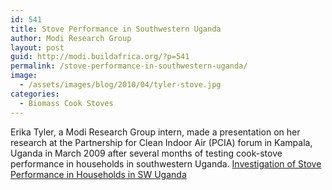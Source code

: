 ```yaml
---
id: 541
title: Stove Performance in Southwestern Uganda
author: Modi Research Group
layout: post
guid: http://modi.buildafrica.org/?p=541
permalink: /stove-performance-in-southwestern-uganda/
image:
  - /assets/images/blog/2010/04/tyler-stove.jpg
categories:
  - Biomass Cook Stoves
---
```

Erika Tyler, a Modi Research Group intern, made a presentation on her research at the Partnership for Clean Indoor Air (PCIA) forum in Kampala, Uganda in March 2009 after several months of testing cook-stove performance in households in southwestern Uganda. [Investigation of Stove Performance in Households in SW Uganda][1]

 [1]: /assets/images/blog/2013/06/Tyler_Household_Performance.pdf